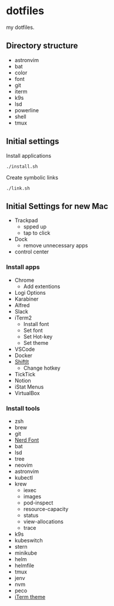 # dotfiles

my dotfiles.

## Directory structure

- astronvim
- bat
- color
- font
- git
- iterm
- k9s
- lsd
- powerline
- shell
- tmux

## Initial settings

Install applications

```shell
./install.sh
```

Create symbolic links

```shell
./link.sh
```

## Initial Settings for new Mac

- Trackpad
  - spped up
  - tap to click
- Dock
  - remove unnecessary apps
- control center

### Install apps

- Chrome
  - Add extentions
- Logi Options
- Karabiner
- Alfred
- Slack
- iTerm2
  - Install font
  - Set font
  - Set Hot-key
  - Set theme
- VSCode
- Docker
- [Shiftlt](https://github.com/fikovnik/ShiftIt/releases)
  - Change hotkey
- TickTick
- Notion
- iStat Menus
- VirtualBox

### Install tools

- zsh
- brew
- git
- [Nerd Font](https://www.nerdfonts.com/)
- bat
- lsd
- tree
- neovim
- astronvim
- kubectl
- krew
  - iexec
  - images
  - pod-inspect
  - resource-capacity
  - status
  - view-allocations
  - trace
- k9s
- kubeswitch
- stern
- minikube
- helm
- helmfile
- tmux
- jenv
- nvm
- peco
- [iTerm theme](https://github.com/mbadolato/iTerm2-Color-Schemes)
